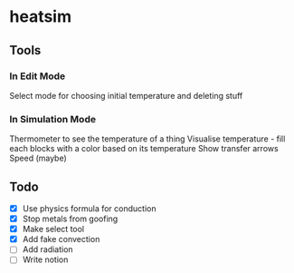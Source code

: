 # heatsim

## Tools

### In Edit Mode

Select mode for choosing initial temperature and deleting stuff

### In Simulation Mode

Thermometer to see the temperature of a thing
Visualise temperature - fill each blocks with a color based on its temperature
Show transfer arrows
Speed (maybe)

## Todo

- [x] Use physics formula for conduction
- [x] Stop metals from goofing
- [x] Make select tool
- [x] Add fake convection
- [ ] Add radiation
- [ ] Write notion
